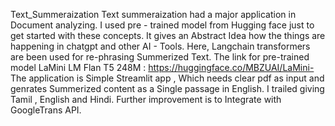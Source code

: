 Text_Summeraization
Text summeraization had a major application in Document analyzing.
I used pre - trained model from Hugging face just to get started with these concepts.
It gives an Abstract Idea how the things are happening in chatgpt and other AI - Tools.
Here, Langchain transformers are been used for re-phrasing Summerized Text.
The link for pre-trained model LaMini LM Flan T5 248M : https://huggingface.co/MBZUAI/LaMini- 
The application is Simple Streamlit app , Which needs clear pdf as input and genrates Summerized content as a Single passage in English.
I trailed giving Tamil , English and Hindi.
Further improvement is to  Integrate with GoogleTrans API.
